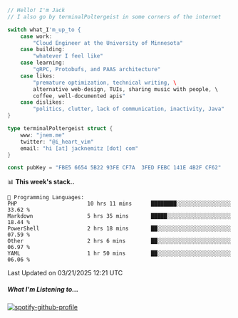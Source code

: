 ```go
// Hello! I'm Jack
// I also go by terminalPoltergeist in some corners of the internet

switch what_I'm_up_to {
    case work:
        "Cloud Engineer at the University of Minnesota"
    case building:
        "whatever I feel like"
    case learning:
        "gRPC, Protobufs, and PAAS architecture"
    case likes:
        "premature optimization, technical writing, \
        alternative web-design, TUIs, sharing music with people, \
        coffee, well-documented apis"
    case dislikes:
        "politics, clutter, lack of communication, inactivity, Java"
}

type terminalPoltergeist struct {
    www: "jnem.me"
    twitter: "@i_heart_vim"
    email: "hi [at] jacknemitz [dot] com"
}

const pubKey = "FBE5 6654 5B22 93FE CF7A  3FED FEBC 141E 4B2F CF62"
```

<!--START_SECTION:waka-->
📊 **This week's stack..** 

```text
💬 Programming Languages: 
PHP                      10 hrs 11 mins      ████████░░░░░░░░░░░░░░░░░   33.62 % 
Markdown                 5 hrs 35 mins       █████░░░░░░░░░░░░░░░░░░░░   18.44 % 
PowerShell               2 hrs 18 mins       ██░░░░░░░░░░░░░░░░░░░░░░░   07.59 % 
Other                    2 hrs 6 mins        ██░░░░░░░░░░░░░░░░░░░░░░░   06.97 % 
YAML                     1 hr 50 mins        ██░░░░░░░░░░░░░░░░░░░░░░░   06.06 % 
```


 Last Updated on 03/21/2025 12:21 UTC
<!--END_SECTION:waka-->

##### What I'm Listening to...

[![spotify-github-profile](https://jnem.me/listening-item?maxAge=2592000)](https://jnem.me/listening)
